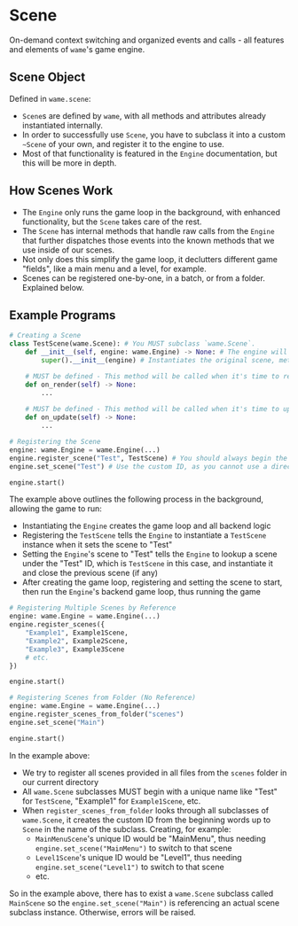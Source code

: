 # Scene
On-demand context switching and organized events and calls - all features and elements of `wame`'s game engine.

## Scene Object
Defined in `wame.scene`:
- `Scene`s are defined by `wame`, with all methods and attributes already instantiated internally.
- In order to successfully use `Scene`, you have to subclass it into a custom `~Scene` of your own, and register it to the engine to use.
- Most of that functionality is featured in the `Engine` documentation, but this will be more in depth.

## How Scenes Work
- The `Engine` only runs the game loop in the background, with enhanced functionality, but the `Scene` takes care of the rest.
- The `Scene` has internal methods that handle raw calls from the `Engine` that further dispatches those events into the known methods that we use inside of our scenes.
- Not only does this simplify the game loop, it declutters different game "fields", like a main menu and a level, for example.
- Scenes can be registered one-by-one, in a batch, or from a folder. Explained below.

## Example Programs
```python
# Creating a Scene
class TestScene(wame.Scene): # You MUST subclass `wame.Scene`.
    def __init__(self, engine: wame.Engine) -> None: # The engine will internally instantiate this `Scene` instance, and will pass itself into the constructor for reference purposes.
        super().__init__(engine) # Instantiates the original scene, methods, and attributes

    # MUST be defined - This method will be called when it's time to render everything in the game loop
    def on_render(self) -> None:
        ...
    
    # MUST be defined - This method will be called when it's time to update all logic and objects in the game loop
    def on_update(self) -> None:
        ...
```
```python
# Registering the Scene
engine: wame.Engine = wame.Engine(...)
engine.register_scene("Test", TestScene) # You should always begin the `Scene` subclass' name with the name you want to refer it to: "Test" in this case belongs to `TestScene`
engine.set_scene("Test") # Use the custom ID, as you cannot use a direct reference to the `TestScene` object without circular references when multiple scenes are used

engine.start()
```
The example above outlines the following process in the background, allowing the game to run:
- Instantiating the `Engine` creates the game loop and all backend logic
- Registering the `TestScene` tells the `Engine` to instantiate a `TestScene` instance when it sets the scene to "Test"
- Setting the `Engine`'s scene to "Test" tells the `Engine` to lookup a scene under the "Test" ID, which is `TestScene` in this case, and instantiate it and close the previous scene (if any)
- After creating the game loop, registering and setting the scene to start, then run the `Engine`'s backend game loop, thus running the game
```python
# Registering Multiple Scenes by Reference
engine: wame.Engine = wame.Engine(...)
engine.register_scenes({
    "Example1", Example1Scene,
    "Example2", Example2Scene,
    "Example3", Example3Scene
    # etc.
})

engine.start()
```
```python
# Registering Scenes from Folder (No Reference)
engine: wame.Engine = wame.Engine(...)
engine.register_scenes_from_folder("scenes")
engine.set_scene("Main")

engine.start()
```
In the example above:
- We try to register all scenes provided in all files from the `scenes` folder in our current directory
- All `wame.Scene` subclasses MUST begin with a unique name like "Test" for `TestScene`, "Example1" for `Example1Scene`, etc.
- When `register_scenes_from_folder` looks through all subclasses of `wame.Scene`, it creates the custom ID from the beginning words up to `Scene` in the name of the subclass. Creating, for example:
    - `MainMenuScene`'s unique ID would be "MainMenu", thus needing `engine.set_scene("MainMenu")` to switch to that scene
    - `Level1Scene`'s unique ID would be "Level1", thus needing `engine.set_scene("Level1")` to switch to that scene
    - etc.
    
So in the example above, there has to exist a `wame.Scene` subclass called `MainScene` so the `engine.set_scene("Main")` is referencing an actual scene subclass instance. Otherwise, errors will be raised.